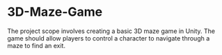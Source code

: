 # 3D-Maze-Game
The project scope involves creating a basic 3D maze game in Unity. The game should  allow players to control a character to navigate through a maze to find an exit.
